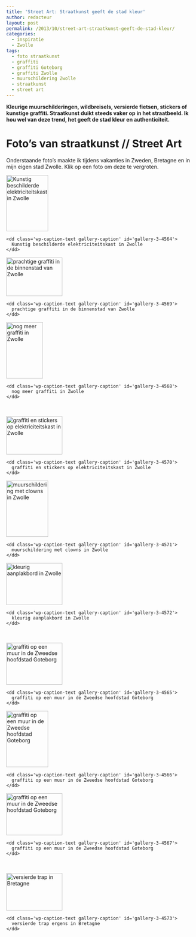 ```yaml
---
title: 'Street Art: Straatkunst geeft de stad kleur'
author: redacteur
layout: post
permalink: /2013/10/street-art-straatkunst-geeft-de-stad-kleur/
categories:
  - inspiratie
  - Zwolle
tags:
  - foto straatkunst
  - graffiti
  - graffiti Goteborg
  - graffiti Zwolle
  - muurschildering Zwolle
  - straatkunst
  - street art
---
```

**Kleurige muurschilderingen, wildbreisels, versierde fietsen, stickers of kunstige graffiti. Straatkunst duikt steeds vaker op in het straatbeeld. Ik hou wel van deze trend, het geeft de stad kleur en authenticiteit.**

# Foto&#8217;s van straatkunst // Street Art

Onderstaande foto&#8217;s maakte ik tijdens vakanties in Zweden, Bretagne en in mijn eigen stad Zwolle. Klik op een foto om deze te vergroten.

<div id='gallery-3' class='gallery galleryid-4560 gallery-columns-3 gallery-size-thumbnail'>
  <dl class='gallery-item'>
    <dt class='gallery-icon portrait'>
      <a href='/wordpress/2013/10/street-art-straatkunst-geeft-de-stad-kleur/elektriciteitskast_beschilderd_zwolle/'><img width="112" height="150" src="/wordpress/wp-content/uploads/2013/10/elektriciteitskast_beschilderd_zwolle-112x150.jpg" class="attachment-thumbnail" alt="Kunstig beschilderde elektriciteitskast in Zwolle" aria-describedby="gallery-3-4564" /></a>
    </dt>
    
    <dd class='wp-caption-text gallery-caption' id='gallery-3-4564'>
      Kunstig beschilderde elektriciteitskast in Zwolle
    </dd>
  </dl>
  
  <dl class='gallery-item'>
    <dt class='gallery-icon landscape'>
      <a href='/wordpress/2013/10/street-art-straatkunst-geeft-de-stad-kleur/graffiti_zwolle2/'><img width="150" height="103" src="/wordpress/wp-content/uploads/2013/10/graffiti_zwolle2-150x103.jpg" class="attachment-thumbnail" alt="prachtige graffiti in de binnenstad van Zwolle" aria-describedby="gallery-3-4569" /></a>
    </dt>
    
    <dd class='wp-caption-text gallery-caption' id='gallery-3-4569'>
      prachtige graffiti in de binnenstad van Zwolle
    </dd>
  </dl>
  
  <dl class='gallery-item'>
    <dt class='gallery-icon portrait'>
      <a href='/wordpress/2013/10/street-art-straatkunst-geeft-de-stad-kleur/graffiti_zwolle1/'><img width="98" height="150" src="/wordpress/wp-content/uploads/2013/10/graffiti_zwolle1-98x150.jpg" class="attachment-thumbnail" alt="nog meer graffiti in Zwolle" aria-describedby="gallery-3-4568" /></a>
    </dt>
    
    <dd class='wp-caption-text gallery-caption' id='gallery-3-4568'>
      nog meer graffiti in Zwolle
    </dd>
  </dl>
  
  <br style="clear: both" />
  
  <dl class='gallery-item'>
    <dt class='gallery-icon landscape'>
      <a href='/wordpress/2013/10/street-art-straatkunst-geeft-de-stad-kleur/graffiti_zwolle3/'><img width="150" height="102" src="/wordpress/wp-content/uploads/2013/10/graffiti_zwolle3-150x102.jpg" class="attachment-thumbnail" alt="graffiti en stickers op elektriciteitskast in Zwolle" aria-describedby="gallery-3-4570" /></a>
    </dt>
    
    <dd class='wp-caption-text gallery-caption' id='gallery-3-4570'>
      graffiti en stickers op elektriciteitskast in Zwolle
    </dd>
  </dl>
  
  <dl class='gallery-item'>
    <dt class='gallery-icon portrait'>
      <a href='/wordpress/2013/10/street-art-straatkunst-geeft-de-stad-kleur/muurschildering_zwolle1/'><img width="112" height="150" src="/wordpress/wp-content/uploads/2013/10/muurschildering_zwolle1-112x150.jpg" class="attachment-thumbnail" alt="muurschildering met clowns in Zwolle" aria-describedby="gallery-3-4571" /></a>
    </dt>
    
    <dd class='wp-caption-text gallery-caption' id='gallery-3-4571'>
      muurschildering met clowns in Zwolle
    </dd>
  </dl>
  
  <dl class='gallery-item'>
    <dt class='gallery-icon landscape'>
      <a href='/wordpress/2013/10/street-art-straatkunst-geeft-de-stad-kleur/opplakbord_zwolle/'><img width="150" height="112" src="/wordpress/wp-content/uploads/2013/10/opplakbord_zwolle-150x112.jpg" class="attachment-thumbnail" alt="kleurig aanplakbord in Zwolle" aria-describedby="gallery-3-4572" /></a>
    </dt>
    
    <dd class='wp-caption-text gallery-caption' id='gallery-3-4572'>
      kleurig aanplakbord in Zwolle
    </dd>
  </dl>
  
  <br style="clear: both" />
  
  <dl class='gallery-item'>
    <dt class='gallery-icon landscape'>
      <a href='/wordpress/2013/10/street-art-straatkunst-geeft-de-stad-kleur/graffiti_goteborg1/'><img width="150" height="112" src="/wordpress/wp-content/uploads/2013/10/graffiti_goteborg1-150x112.jpg" class="attachment-thumbnail" alt="graffiti op een muur in de Zweedse hoofdstad Goteborg" aria-describedby="gallery-3-4565" /></a>
    </dt>
    
    <dd class='wp-caption-text gallery-caption' id='gallery-3-4565'>
      graffiti op een muur in de Zweedse hoofdstad Goteborg
    </dd>
  </dl>
  
  <dl class='gallery-item'>
    <dt class='gallery-icon portrait'>
      <a href='/wordpress/2013/10/street-art-straatkunst-geeft-de-stad-kleur/graffiti_goteborg2/'><img width="112" height="150" src="/wordpress/wp-content/uploads/2013/10/graffiti_goteborg2-112x150.jpg" class="attachment-thumbnail" alt="graffiti op een muur in de Zweedse hoofdstad Goteborg" aria-describedby="gallery-3-4566" /></a>
    </dt>
    
    <dd class='wp-caption-text gallery-caption' id='gallery-3-4566'>
      graffiti op een muur in de Zweedse hoofdstad Goteborg
    </dd>
  </dl>
  
  <dl class='gallery-item'>
    <dt class='gallery-icon landscape'>
      <a href='/wordpress/2013/10/street-art-straatkunst-geeft-de-stad-kleur/graffiti_goteborg3/'><img width="150" height="112" src="/wordpress/wp-content/uploads/2013/10/graffiti_goteborg3-150x112.jpg" class="attachment-thumbnail" alt="graffiti op een muur in de Zweedse hoofdstad Goteborg" aria-describedby="gallery-3-4567" /></a>
    </dt>
    
    <dd class='wp-caption-text gallery-caption' id='gallery-3-4567'>
      graffiti op een muur in de Zweedse hoofdstad Goteborg
    </dd>
  </dl>
  
  <br style="clear: both" />
  
  <dl class='gallery-item'>
    <dt class='gallery-icon landscape'>
      <a href='/wordpress/2013/10/street-art-straatkunst-geeft-de-stad-kleur/trap_bretagne/'><img width="150" height="100" src="/wordpress/wp-content/uploads/2013/10/trap_bretagne-150x100.jpg" class="attachment-thumbnail" alt="versierde trap in Bretagne" aria-describedby="gallery-3-4573" /></a>
    </dt>
    
    <dd class='wp-caption-text gallery-caption' id='gallery-3-4573'>
      versierde trap ergens in Bretagne
    </dd>
  </dl>
  
  <br style='clear: both' />
</div>
